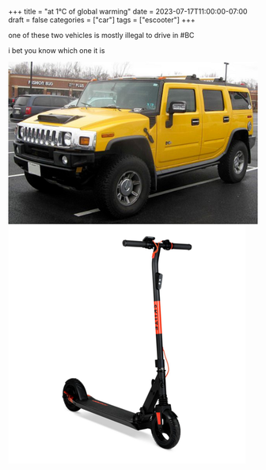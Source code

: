 +++
title = "at 1°C of global warming"
date = 2023-07-17T11:00:00-07:00
draft = false
categories = ["car"]
tags = ["escooter"]
+++

one of these two vehicles is mostly illegal to drive in #BC

i bet you know which one it is

![](./hummer.png)
![](./scoot.png)